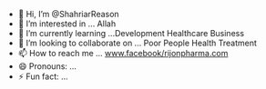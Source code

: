 - 👋 Hi, I’m @ShahriarReason
- 👀 I’m interested in ... Allah
- 🌱 I’m currently learning ...Development Healthcare Business
- 💞️ I’m looking to collaborate on ... Poor People Health Treatment
- 📫 How to reach me ... www.facebook/rijonpharma.com
- 😄 Pronouns: ...
- ⚡ Fun fact: ...

<!---
ShahriarReason/ShahriarReason is a ✨ special ✨ repository because its `README.md` (this file) appears on your GitHub profile.
You can click the Preview link to take a look at your changes.
--->

